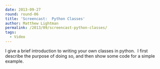 ```yaml
---
date: 2013-09-27
round: round-06
title: 'Screencast:  Python Classes'
author: Matthew Lightman
permalink: /2013/09/screencast-python-classes/
tags:
  - Video
---
```

I give a brief introduction to writing your own classes in python.  I first describe the purpose of doing so, and then show some code for a simple example.
